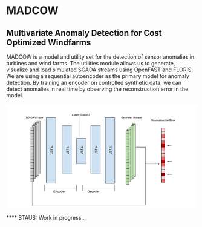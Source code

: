 # MADCOW
## Multivariate Anomaly Detection for Cost Optimized Windfarms

MADCOW is a model and utility set for the detection of sensor anomalies in turbines and wind farms. The utilities module allows us to generate, visualize and load simulated SCADA streams using OpenFAST and FLORIS. We are using a sequential autoencoder as the primary model for anomaly detection. By training an encoder on controlled synthetic data, we can detect anomalies in real time by observing the reconstruction error in the model.


![Model Architecture](https://raw.githubusercontent.com/gonzodeveloper/MADCOW/master/docs/model_architecture.png)

**** STAUS: Work in progress...